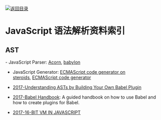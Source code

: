 [![返回目录](https://parg.co/UGo)](https://github.com/wxyyxc1992/Awesome-Links) 
 
 


# JavaScript 语法解析资料索引

## AST

- JavaScript Parser: [Acorn](https://github.com/ternjs/acorn), [babylon](https://github.com/babel/babylon)

* JavaScript Generator: [ECMAScript code generator on steroids](https://github.com/inikulin/esotope), [ECMAScript code generator](https://github.com/estools/escodegen)

* [2017-Understanding ASTs by Building Your Own Babel Plugin](https://www.sitepoint.com/understanding-asts-building-babel-plugin/)

* [2017-Babel Handbook](https://github.com/thejameskyle/babel-handbook): A guided handbook on how to use Babel and how to create plugins for Babel.

* [2017-16-BIT VM IN JAVASCRIPT](https://francisstokes.wordpress.com/2017/07/20/16-bit-vm-in-javascript/)
